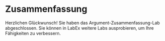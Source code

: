 # Zusammenfassung

Herzlichen Glückwunsch! Sie haben das Argument-Zusammenfassung-Lab abgeschlossen. Sie können in LabEx weitere Labs ausprobieren, um Ihre Fähigkeiten zu verbessern.
